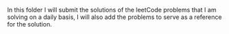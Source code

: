 In this folder I will submit the solutions of the leetCode problems that I am solving on a daily basis, I will also add the problems to serve as a reference for the solution.
